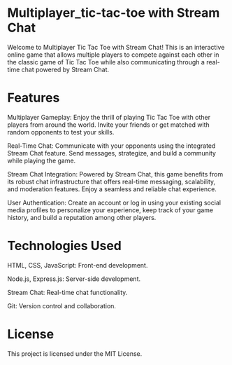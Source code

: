 # Multiplayer_tic-tac-toe with Stream Chat

Welcome to Multiplayer Tic Tac Toe with Stream Chat! This is an interactive online game that allows multiple players to compete against each other in the classic game of Tic Tac Toe while also communicating through a real-time chat powered by Stream Chat.

# Features

Multiplayer Gameplay: Enjoy the thrill of playing Tic Tac Toe with other players from around the world. Invite your friends or get matched with random opponents to test your skills.

Real-Time Chat: Communicate with your opponents using the integrated Stream Chat feature. Send messages, strategize, and build a community while playing the game.

Stream Chat Integration: Powered by Stream Chat, this game benefits from its robust chat infrastructure that offers real-time messaging, scalability, and moderation features. Enjoy a seamless and reliable chat experience.

User Authentication: Create an account or log in using your existing social media profiles to personalize your experience, keep track of your game history, and build a reputation among other players.

# Technologies Used

HTML, CSS, JavaScript: Front-end development.

Node.js, Express.js: Server-side development.

Stream Chat: Real-time chat functionality.

Git: Version control and collaboration.

# License

This project is licensed under the MIT License.
